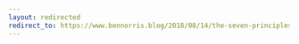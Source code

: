 ```yaml
---
layout: redirected
redirect_to: https://www.bennorris.blog/2018/08/14/the-seven-principles.html
---
```

